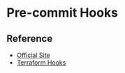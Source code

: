 # Pre-commit Hooks


## Reference

- [Official Site](https://pre-commit.com/)
- [Terraform Hooks](https://github.com/antonbabenko/pre-commit-terraform)
